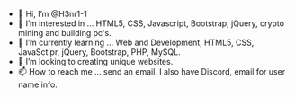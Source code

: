 - 👋 Hi, I’m @H3nr1-1
- 👀 I’m interested in ... HTML5, CSS, Javascript, Bootstrap, jQuery, crypto mining and building pc's.
- 🌱 I’m currently learning ... Web and Development, HTML5, CSS, JavaSctipr, jQuery, Bootstrap, PHP, MySQL. 
- 💞️ I’m looking to creating unique websites. 
- 📫 How to reach me ... send an email.  I also have Discord, email for user name info.

<!---
H3nr1-1/H3nr1-1 is a ✨ special ✨ repository because its `README.md` (this file) appears on your GitHub profile.
You can click the Preview link to take a look at your changes.
--->
